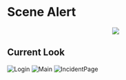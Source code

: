 # Scene Alert

<p align="center">
    <img src="https://i.imgur.com/czUTC5b.png">
</p>

## Current Look

![Login](https://i.imgur.com/lxy4RFf.jpg)
![Main](https://i.imgur.com/4BFTKod.jpg)
![IncidentPage](https://i.imgur.com/aVLDzol.jpg)


